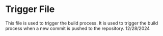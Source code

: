 # Trigger File
This file is used to trigger the build process. It is used to trigger the build process when a new commit is pushed to the repository. 
12/28/2024
